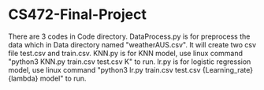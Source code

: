 # CS472-Final-Project
There are 3 codes in Code directory.
DataProcess.py is for preprocess the data which in Data directory named "weatherAUS.csv". It will create two csv file test.csv and train.csv.
KNN.py is for KNN model, use linux command "python3 KNN.py train.csv test.csv K" to run.
lr.py is for logistic regression model, use linux command "python3 lr.py train.csv test.csv {Learning_rate} {lambda} model" to run.

